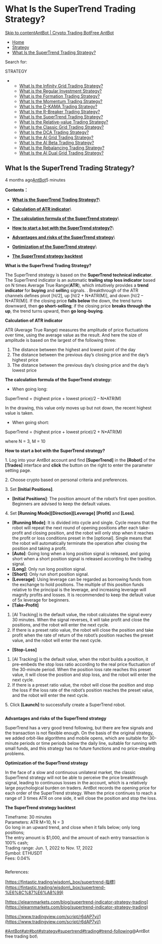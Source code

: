 # What Is the SuperTrend Trading Strategy?

[Skip to content](https://www.antrade.io/guide/docs/en/strategy\_supertrend/#content)[AntBot | Crypto Trading Bot](https://www.antrade.io/guide/docs/en/)[Free AntBot](https://antrade.io/)

* [Home](https://www.antrade.io/guide/docs/en)
* [Strategy](https://www.antrade.io/guide/docs/en/en-strategies/)
* [What Is the SuperTrend Trading Strategy?](https://www.antrade.io/guide/docs/en/strategy\_supertrend/)

Search for:

STRATEGY

*
  * [What Is the Infinity Grid Trading Strategy?](https://www.antrade.io/guide/docs/en/infinity\_grid/)
  * [What is the Regular Investment Strategy?](https://www.antrade.io/guide/docs/en/regular\_investment/)
  * [What is the Formation Trading Strategy?](https://www.antrade.io/guide/docs/en/strategy\_formation/)
  * [What Is the Momentum Trading Strategy?](https://www.antrade.io/guide/docs/en/strategy-momentum/)
  * [What Is the D-KAMA Trading Strategy?](https://www.antrade.io/guide/docs/en/strategy\_d-kama/)
  * [What Is the R-Breaker Trading Strategy?](https://www.antrade.io/guide/docs/en/strategy\_r-breaker/)
  * [What Is the SuperTrend Trading Strategy?](https://www.antrade.io/guide/docs/en/strategy\_supertrend/)
  * [What Is the Relative-value Trading Strategy?](https://www.antrade.io/guide/docs/en/strategy\_relative-value/)
  * [What Is the Classic Grid Trading Strategy?](https://www.antrade.io/guide/docs/en/strategy\_grid/)
  * [What Is the DCA Trading Strategy?](https://www.antrade.io/guide/docs/en/strategy\_dca/)
  * [What Is the AI Grid Trading Strategy?](https://www.antrade.io/guide/docs/en/en\_strategy\_grid\_ai/)
  * [What Is the AI Beta Trading Strategy?](https://www.antrade.io/guide/docs/en/strategy\_ai\_beta/)
  * [What Is the Rebalancing Trading Strategy?](https://www.antrade.io/guide/docs/en/strategy\_rebalancing/)
  * [What Is the AI Dual Grid Trading Strategy?](https://www.antrade.io/guide/docs/en/strategy\_dual\_grid/)

## What Is the SuperTrend Trading Strategy?

4 months ago[AntBot](https://www.antrade.io/guide/docs/en/author/antbot/)5 minutes

**Contents：**

* [**What is the SuperTrend Trading Strategy?**](https://www.antrade.io/guide/docs/en/strategy\_supertrend/#WhatistheSuperTrendTradingStrategy?)\

* [**Calculation of ATR indicator**](https://www.antrade.io/guide/docs/en/strategy\_supertrend/#CalculationofATRindicator)\

* [**The calculation formula of the SuperTrend strategy**](https://www.antrade.io/guide/docs/en/strategy\_supertrend/#ThecalculationformulaoftheSuperTrendstrategy)\

* [**How to start a bot with the SuperTrend strategy?**](https://www.antrade.io/guide/docs/en/strategy\_supertrend/#HowtostartabotwiththeSuperTrendstrategy?)\

* [**Advantages and risks of the SuperTrend strategy**](https://www.antrade.io/guide/docs/en/strategy\_supertrend/#AdvantagesandrisksoftheSuperTrendstrategy)\

* [**Optimization of the SuperTrend strategy**](https://www.antrade.io/guide/docs/en/strategy\_supertrend/#OptimizationoftheSuperTrendstrategy)\

* [**The SuperTrend strategy backtest**](https://www.antrade.io/guide/docs/en/strategy\_supertrend/#TheSuperTrendstrategybacktest)

**What is the SuperTrend Trading Strategy?**

The SuperTrend strategy is based on the **SuperTrend technical indicator**. The SuperTrend indicator is an automatic **trailing stop loss indicator** based on N times Average True Range(**ATR**), which intuitively provides a **trend indicator** for **buying** and **sellin**g signals. . Breakthrough of the ATR channels defines pivot \[hl/2], up \[hl/2 + N\*ATR(M)], and down \[hl/2 – N\*ATR(M)]. If the closing price **falls below** the down, the trend turns downward, then **go short-selling**; if the closing price **breaks through the up**, the trend turns upward, then **go long-buying**.

**Calculation of ATR indicator**

ATR (Average True Range) measures the amplitude of price fluctuations over time, using the average value as the result. And here the size of amplitude is based on the largest of the following three:

1. The distance between the highest and lowest point of the day
2. The distance between the previous day’s closing price and the day’s highest price
3. The distance between the previous day’s closing price and the day’s lowest price

**The calculation formula of the SuperTrend strategy:**

* When going long:

SuperTrend = (highest price + lowest price)/2 – N\*ATR(M)

In the drawing, this value only moves up but not down, the recent highest value is taken.

* When going short:

SuperTrend = (highest price + lowest price)/2 + N\*ATR(M)

where N = 3, M = 10

**How to start a bot with the SuperTrend strategy?**

1\. Log into your AntBot account and find **\[SuperTrend]** in the **\[Robot]** of the **\[Trades]** interface and **click** the button on the right to enter the parameter setting page.

2\. Choose crypto based on personal criteria and preferences.

3\. Set **\[Initial Positions]**.

* **\[Initial Positions]**: The position amount of the robot’s first open position. Beginners are advised to keep the default values.

4\. Set **\[Running Mode]\[Direction]\[Leverage]** **\[Profit]** and **\[Loss]**.

* **\[Running Mode]**: It is divided into cycle and single. Cycle means that the robot will repeat the next round of opening positions after each take-profit and closing position, and the robot will only stop when it reaches the profit or loss conditions preset in the \[optional]. Single means that the robot will automatically terminate the operation after closing the position and taking a profit.
* **\[Auto]**: Going long when a long position signal is released, and going short when a short position signal is released according to the trading signal.
* **\[Long]**: Only run long position signal.
* **\[Short]**: Only run short position signal.
* **\[Leverage]**: Using leverage can be regarded as borrowing funds from the exchange to hold positions. The multiple of this position funds relative to the principal is the leverage, and increasing leverage will magnify profits and losses. It is recommended to keep the default value of 5x leverage for beginners.
* **\[Take-Profit]**

1. \[AI Tracking] is the default value, the robot calculates the signal every 30 minutes. When the signal reverses, it will take profit and close the positions, and the robot will enter the next cycle.
2. If there is a preset ratio value, the robot will close the position and take profit when the rate of return of the robot’s position reaches the preset value, and the robot will enter the next cycle.

* **\[Stop-Loss]**

1. \[AI Tracking] is the default value, when the robot builds a position, it pre-embeds the stop loss ratio according to the real price fluctuation of the 30-minute period. When the position loss rate reaches this preset value, it will close the position and stop loss, and the robot will enter the next cycle.
2. If there is a preset ratio value, the robot will close the position and stop the loss if the loss rate of the robot’s position reaches the preset value, and the robot will enter the next cycle.

5\. Click **\[Launch]** to successfully create a SuperTrend robot.

<figure><img src="https://www.antrade.io/guide/docs/en/wp-content/uploads/2022/12/%E6%9C%AA%E6%A0%87%E9%A2%98-1.jpg" alt=""><figcaption></figcaption></figure>

**Advantages and risks of the SuperTrend strategy**

SuperTrend has a very good trend following, but there are few signals and the transaction is not flexible enough. On the basis of the original strategy, we added orbit-like algorithms and mobile opens, which are suitable for 30-minute periods or time periods below the daily line, suitable for running with small funds, and this strategy has no future functions and no price-stealing problems.

**Optimization of the SuperTrend strategy**

In the face of a slow and continuous unilateral market, the classic SuperTrend strategy will not be able to perceive the price breakthrough signal, leading to continuous losses in the account, which is a relatively large psychological burden on traders. AntBot records the opening price for each order of the SuperTrend strategy. When the price continues to reach a range of 3 times ATR on one side, it will close the position and stop the loss.

**The SuperTrend strategy backtest**

Timeframe: 30 minutes\
Parameters: ATR M=10, N = 3\
Go long in an upward trend, and close when it falls below; only long positions;\
The entry amount is $1,000, and the amount of each entry transaction is 100% cash;\
Trading range: Jun. 1, 2022 to Nov. 17, 2022\
Symbol: ETHUSDT\
Fees: 0.04%

<figure><img src="https://www.antrade.io/guide/docs/en/wp-content/uploads/2022/12/1671422249325.png" alt=""><figcaption></figcaption></figure>

References:

[https://fintastic.trading/wisdom\_box/supertrend-指標](https://fintastic.trading/wisdom\_box/supertrend-%E6%8C%87%E6%A8%99)

[https://elearnmarkets.com/blog/supertrend-indicator-strategy-trading](https://elearnmarkets.com/blog/supertrend-indicator-strategy-trading)

[https://www.tradingview.com/script/r6dAP7yi/](https://www.tradingview.com/script/r6dAP7yi/)

[#AntBot](https://www.antrade.io/guide/docs/en/tag/antbot/)[#atr](https://www.antrade.io/guide/docs/en/tag/atr/)[#bot](https://www.antrade.io/guide/docs/en/tag/bot/)[#strategy](https://www.antrade.io/guide/docs/en/tag/strategy/)[#supertrend](https://www.antrade.io/guide/docs/en/tag/supertrend/)[#trading](https://www.antrade.io/guide/docs/en/tag/trading/)[#trend-following](https://www.antrade.io/guide/docs/en/tag/trend-following/)@AntBot free trading bot\
